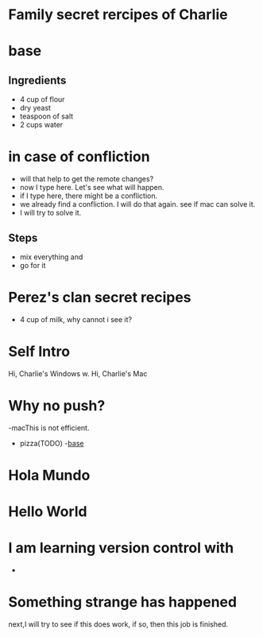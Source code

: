 # Family secret rercipes of Charlie

# base

## Ingredients
- 4 cup of flour
- dry yeast
- teaspoon of salt
- 2 cups water
# in case of confliction
- will that help to get the remote changes?
- now I type here. Let's see what will happen.
- if I type here, there might be a confliction.
- we already find a confliction. I will do that again. see if mac can solve it.
- I will try to solve it.
## Steps
- mix everything and
- go for it
# Perez's clan secret recipes
- 4 cup of milk,
why cannot i see it?

# Self Intro
Hi, Charlie's Windows
w. Hi, Charlie's Mac

# Why no push?
-macThis is not efficient.

* pizza(TODO)
 -[base](./pizza/base.md)

 # Hola Mundo

 # Hello World
 # I am learning version control with
 -
 

 # Something strange has happened
 next,I will try to see if this does work, if so, then this job is finished.
 